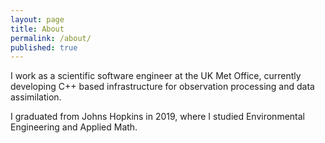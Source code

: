 ```yaml
---
layout: page
title: About
permalink: /about/
published: true
---
```


I work as a scientific software engineer at the UK Met Office, currently developing C++ based infrastructure for observation processing and data assimilation.

I graduated from Johns Hopkins in 2019, where I studied Environmental Engineering and Applied Math.
